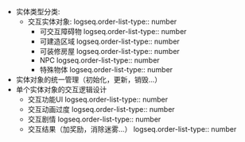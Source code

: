 - 实体类型分类:
	- 交互实体对象:
	  logseq.order-list-type:: number
		- 可交互障碍物
		  logseq.order-list-type:: number
		- 可建造区域
		  logseq.order-list-type:: number
		- 可装修房屋
		  logseq.order-list-type:: number
		- NPC
		  logseq.order-list-type:: number
		- 特殊物体
		  logseq.order-list-type:: number
- 实体对象的统一管理（初始化，更新，销毁...）
- 单个实体对象的交互逻辑设计
	- 交互功能UI
	  logseq.order-list-type:: number
	- 交互动画过度
	  logseq.order-list-type:: number
	- 交互剧情
	  logseq.order-list-type:: number
	- 交互结果（加奖励，消除迷雾...）
	  logseq.order-list-type:: number